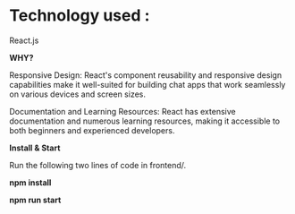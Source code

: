 # Technology used :
React.js

**WHY?**

Responsive Design: React's component reusability and responsive design capabilities make it well-suited for building chat apps that work seamlessly on various devices and screen sizes.

Documentation and Learning Resources: React has extensive documentation and numerous learning resources, making it accessible to both beginners and experienced developers.

**Install & Start**

Run the following two lines of code in frontend/.

**npm install**

**npm run start**
